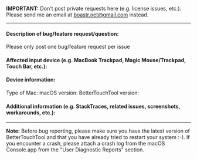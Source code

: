 **IMPORTANT:** Don't post private requests here (e.g. license issues, etc.). Please send me an email at boastr.net@gmail.com instead.

---

#### Description of bug/feature request/question:
Please only post one bug/feature request per issue


#### Affected input device (e.g. MacBook Trackpad, Magic Mouse/Trackpad, Touch Bar, etc.):



#### Device information:

Type of Mac:
macOS version: 
BetterTouchTool version: 

#### Additional information (e.g. StackTraces, related issues, screenshots, workarounds, etc.):



---

**Note:** Before bug reporting, please make sure you have the latest version of BetterTouchTool and that you have already tried to restart your system :-). If you encounter a crash, please attach a crash log from the macOS Console.app from the "User Diagnostic Reports" section.
